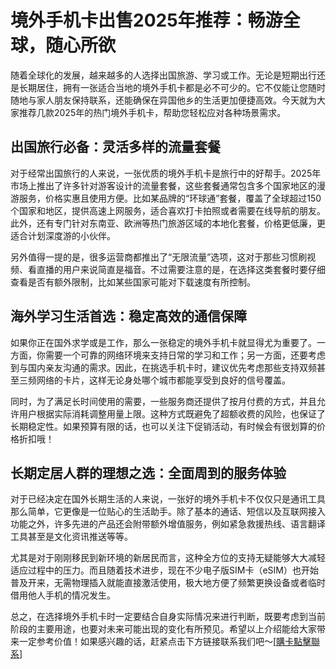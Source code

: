 # 境外手机卡出售2025年推荐：畅游全球，随心所欲

随着全球化的发展，越来越多的人选择出国旅游、学习或工作。无论是短期出行还是长期居住，拥有一张适合当地的境外手机卡都是必不可少的。它不仅能让您随时随地与家人朋友保持联系，还能确保在异国他乡的生活更加便捷高效。今天就为大家推荐几款2025年的热门境外手机卡，帮助您轻松应对各种场景需求。

## 出国旅行必备：灵活多样的流量套餐

对于经常出国旅行的人来说，一张优质的境外手机卡是旅行中的好帮手。2025年市场上推出了许多针对游客设计的流量套餐，这些套餐通常包含多个国家地区的漫游服务，价格实惠且使用方便。比如某品牌的“环球通”套餐，覆盖了全球超过150个国家和地区，提供高速上网服务，适合喜欢打卡拍照或者需要在线导航的朋友。此外，还有专门针对东南亚、欧洲等热门旅游区域的本地化套餐，价格更低廉，更适合计划深度游的小伙伴。

另外值得一提的是，很多运营商都推出了“无限流量”选项，这对于那些习惯刷视频、看直播的用户来说简直是福音。不过需要注意的是，在选择这类套餐时要仔细查看是否有额外限制，比如某些国家可能对下载速度有所控制。

## 海外学习生活首选：稳定高效的通信保障

如果你正在国外求学或是工作，那么一张稳定的境外手机卡就显得尤为重要了。一方面，你需要一个可靠的网络环境来支持日常的学习和工作；另一方面，还要考虑到与国内亲友沟通的需求。因此，在挑选手机卡时，建议优先考虑那些支持双频甚至三频网络的卡片，这样无论身处哪个城市都能享受到良好的信号覆盖。

同时，为了满足长时间使用的需要，一些服务商还提供了按月付费的方式，并且允许用户根据实际消耗调整用量上限。这种方式既避免了超额收费的风险，也保证了长期稳定性。如果预算有限的话，也可以关注下促销活动，有时候会有很划算的价格折扣哦！

## 长期定居人群的理想之选：全面周到的服务体验

对于已经决定在国外长期生活的人来说，一张好的境外手机卡不仅仅只是通讯工具那么简单，它更像是一位贴心的生活助手。除了基本的通话、短信以及互联网接入功能之外，许多先进的产品还会附带额外增值服务，例如紧急救援热线、语言翻译工具甚至是文化资讯推送等等。

尤其是对于刚刚移民到新环境的新居民而言，这种全方位的支持无疑能够大大减轻适应过程中的压力。而且随着技术进步，现在不少电子版SIM卡（eSIM）也开始普及开来，无需物理插入就能直接激活使用，极大地方便了频繁更换设备或者临时借用他人手机的情况发生。

总之，在选择境外手机卡时一定要结合自身实际情况来进行判断，既要考虑到当前阶段的主要用途，也要对未来可能出现的变化有所预见。希望以上介绍能给大家带来一定参考价值！如果感兴趣的话，赶紧点击下方链接联系我们吧～[[購卡點擊聯系](https://t.me/s/esim1088)]
